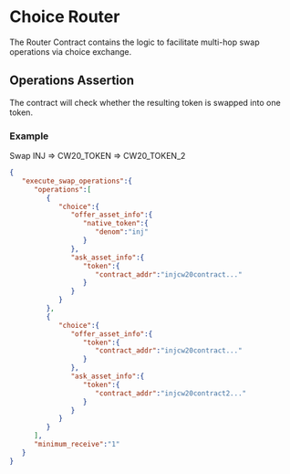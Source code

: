 # Choice Router <!-- omit in toc -->

The Router Contract contains the logic to facilitate multi-hop swap operations via choice exchange.

## Operations Assertion

The contract will check whether the resulting token is swapped into one token.

### Example

Swap INJ  =>  CW20_TOKEN  =>  CW20_TOKEN_2

```json
{
   "execute_swap_operations":{
      "operations":[
         {
            "choice":{
               "offer_asset_info":{
                  "native_token":{
                     "denom":"inj"
                  }
               },
               "ask_asset_info":{
                  "token":{
                     "contract_addr":"injcw20contract..."
                  }
               }
            }
         },
         {
            "choice":{
               "offer_asset_info":{
                  "token":{
                     "contract_addr":"injcw20contract..."
                  }
               },
               "ask_asset_info":{
                  "token":{
                     "contract_addr":"injcw20contract2..."
                  }
               }
            }
         }
      ],
      "minimum_receive":"1"
   }
}
```

